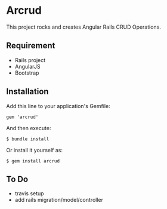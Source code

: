 # Arcrud

This project rocks and creates Angular Rails CRUD Operations.

## Requirement
  * Rails project
  * AngularJS
  * Bootstrap

## Installation

Add this line to your application's Gemfile:

    gem 'arcrud'

And then execute:

    $ bundle install

Or install it yourself as:

    $ gem install arcrud

## To Do
  * travis setup
  * add rails migration/model/controller
